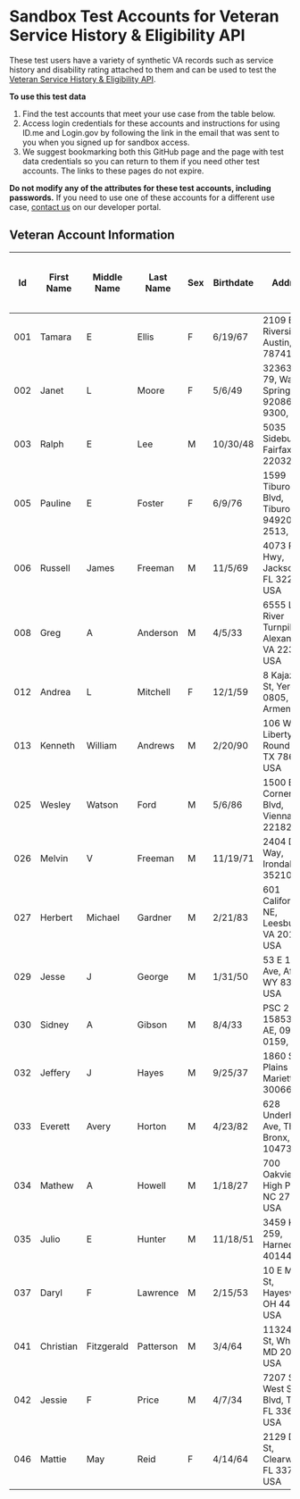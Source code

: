 # Sandbox Test Accounts for Veteran Service History & Eligibility API

These test users have a variety of synthetic VA records such as service history and disability rating attached to them and can be used to test the [Veteran Service History & Eligibility API](https://developer.va.gov/explore/verification/docs/veteran_verification?version=current).

**To use this test data**
1. Find the test accounts that meet your use case from the table below.
2. Access login credentials for these accounts and instructions for using ID.me and Login.gov by following the link in the email that was sent to you when you signed up for sandbox access.
3. We suggest bookmarking both this GitHub page and the page with test data credentials so you can return to them if you need other test accounts. The links to these pages do not expire.

**Do not modify any of the attributes for these test accounts, including passwords.** If you need to use one of these accounts for a different use case, [contact us](https://developer.va.gov/support/contact-us) on our developer portal.

## Veteran Account Information

| Id  | First Name | Middle Name | Last Name | Sex | Birthdate | Address                                               | ICN               | Veteran Verification Status | Veteran Confirmation Status | Disability Rating | Has VA Profile Military Person Data |
|-----|------------|-------------|-----------|-----|-----------|-------------------------------------------------------|-------------------|-----------------------------|-----------------------------|-------------------|-------------------------------------|
| 001 | Tamara     | E           | Ellis     | F   | 6/19/67   | 2109 E Riverside Dr, Austin, TX 78741, USA            | 1012667145V762142 | confirmed                   | confirmed                   | 40                | YES                                 |
| 002 | Janet      | L           | Moore     | F   | 5/6/49    | 32363 CA-79, Warner Springs, CA 92086-9300, USA       | 1012861229V078999 | confirmed                   | confirmed                   | 50                | NO                                  |
| 003 | Ralph      | E           | Lee       | M   | 10/30/48  | 5035 Sideburn Rd, Fairfax, VA 22032, USA              | 1012667169V030190 | confirmed                   | confirmed                   | 60                | NO                                  |
| 005 | Pauline    | E           | Foster    | F   | 6/9/76    | 1599 Tiburon Blvd, Tiburon, CA 94920-2513, USA        | 1012845630V900607 | confirmed                   | confirmed                   | 60                | NO                                  |
| 006 | Russell    | James       | Freeman   | M   | 11/5/69   | 4073 Philips Hwy, Jacksonville, FL 32207, USA         | 1012829910V765228 | confirmed                   | confirmed                   | 30                | NO                                  |
| 008 | Greg       | A           | Anderson  | M   | 4/5/33    | 6555 Little River Turnpike, Alexandria, VA 22312, USA | 1012666182V203559 | not confirmed               | not confirmed               | 50                | NO                                  |
| 012 | Andrea     | L           | Mitchell  | F   | 12/1/59   | 8 Kajaznuni St, Yerevan 0805, Armenia                 | 1012829932V238054 | confirmed                   | confirmed                   | 30                | NO                                  |
| 013 | Kenneth    | William     | Andrews   | M   | 2/20/90   | 106 W Liberty Ave, Round Rock, TX 78664, USA          | 1012667145V762142 | confirmed                   | confirmed                   | 40                | NO                                  |
| 025 | Wesley     | Watson      | Ford      | M   | 5/6/86    | 1500 B Cornerside Blvd, Vienna, VA 22182, USA         | 1012832025V743496 | confirmed                   | confirmed                   | 100               | NO                                  |
| 026 | Melvin     | V           | Freeman   | M   | 11/19/71  | 2404 Derby Way, Irondale, AL 35210, USA               | 1012643310V921518 | confirmed                   | confirmed                   | 100               | NO                                  |
| 027 | Herbert    | Michael     | Gardner   | M   | 2/21/83   | 601 California Dr NE, Leesburg, VA 20176, USA         | 1012845631V882122 | confirmed                   | confirmed                   | 40                | NO                                  |
| 029 | Jesse      | J           | George    | M   | 1/31/50   | 53 E 1st Ave, Afton, WY 83110, USA                    | 1012845632V596441 | confirmed                   | confirmed                   | 30                | NO                                  |
| 030 | Sidney     | A           | Gibson    | M   | 8/4/33    | PSC 2 Box 15853, APO AE, 09012-0159, USA              | 1012832357V534929 | confirmed                   | confirmed                   | null              | NO                                  |
| 032 | Jeffery    | J           | Hayes     | M   | 9/25/37   | 1860 Sandy Plains Rd, Marietta, GA 30066, USA         | 1012845028V591200 | confirmed                   | confirmed                   | 30                | NO                                  |
| 033 | Everett    | Avery       | Horton    | M   | 4/23/82   | 628 Underhill Ave, The Bronx, NY 10473, USA           | 1012826664V603033 | confirmed                   | confirmed                   | null              | NO                                  |
| 034 | Mathew     | A           | Howell    | M   | 1/18/27   | 700 Oakview Rd, High Point, NC 27265, USA             | 1012845636V368566 | confirmed                   | confirmed                   | null              | NO                                  |
| 035 | Julio      | E           | Hunter    | M   | 11/18/51  | 3459 KY-259, Harned, KY 40144, USA                    | 1012666072V702345 | confirmed                   | confirmed                   | 30                | NO                                  |
| 037 | Daryl      | F           | Lawrence  | M   | 2/15/53   | 10 E Main St, Hayesville, OH 44838, USA               | 1012829620V654328 | confirmed                   | confirmed                   | 40                | NO                                  |
| 041 | Christian  | Fitzgerald  | Patterson | M   | 3/4/64    | 11324 Fern St, Wheaton, MD 20902, USA                 | 1012831012V063489 | confirmed                   | confirmed                   | 10                | NO                                  |
| 042 | Jessie     | F           | Price     | M   | 4/7/34    | 7207 S West Shore Blvd, Tampa, FL 33616, USA          | 1012845658V192434 | confirmed                   | confirmed                   | 10                | NO                                  |
| 046 | Mattie     | May         | Reid      | F   | 4/14/64   | 2129 Drew St, Clearwater, FL 33765, USA               | 1012845662V671308 | confirmed                   | confirmed                   | null              | NO                                  |
